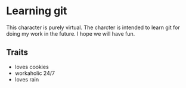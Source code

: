 # Learning git

This character is purely virtual. The charcter is intended to learn git for
doing my work in the future. I hope we will have fun.

## Traits

* loves cookies
* workaholic 24/7
* loves rain

